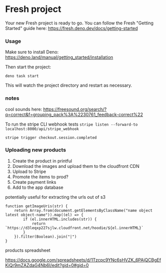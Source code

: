 # Fresh project

Your new Fresh project is ready to go. You can follow the Fresh "Getting
Started" guide here: https://fresh.deno.dev/docs/getting-started

### Usage

Make sure to install Deno: https://deno.land/manual/getting_started/installation

Then start the project:

```
deno task start
```

This will watch the project directory and restart as necessary.

### notes

cool sounds here:
https://freesound.org/search/?q=correct&f=grouping_pack%3A%2230761_feedback-correct%22

To run the stripe CLI webhook tests
`stripe listen --forward-to localhost:8000/api/stripe_webhook`

`stripe trigger checkout.session.completed`

### Uploading new products
1. Create the product in printful
2. Download the images and upload them to the cloudfront CDN
3. Upload to Stripe
4. Promote the items to prod?
5. Create payment links
6. Add to the app database

potentially useful for extracting the urls out of s3
```
function getImageUris(str) {
    return Array.from(document.getElementsByClassName("name object latest object-name")).map((el) => {
        if (el.innerHTML.includes(str)) {
            return `https://d3leqxp227sjlw.cloudfront.net/hoodie/${el.innerHTML}`
        }
    }).filter(Boolean).join("|")
}
```

products spreadsheet

https://docs.google.com/spreadsheets/d/1Tzcpc9YNc6sHVZK_6PAjQCBgEfKiQr9mZAZdaG4Nb6I/edit?gid=0#gid=0